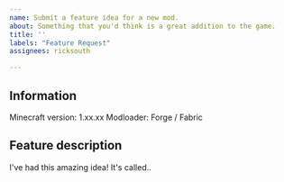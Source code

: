 ```yaml
---
name: Submit a feature idea for a new mod.
about: Something that you'd think is a great addition to the game.
title: ''
labels: "Feature Request"
assignees: ricksouth

---
```


## **Information**
Minecraft version: 1.xx.xx
Modloader: Forge / Fabric


## **Feature description**
I've had this amazing idea! It's called..
